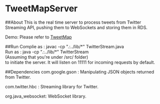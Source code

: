 TweetMapServer
==============
##About
This is the real time server to process tweets from Twitter Streaming API, pushing them to WebSockets and storing them in RDS.

Demo: Please refer to [TweetMap](https://github.com/MonkeyLeeT/TweetMap)

##Run
Complie as : javac -cp ".:../lib/\*" TwitterStream.java  
Run as : java -cp ".:../lib/\*" TwitterStream  
(Assuming that you're under /src/ folder)  
to initiate the server. It will listen on 11111 for incoming requests by default.

##Dependencies
com.google.gson : Manipulating JSON objects returned from Twitter.

com.twitter.hbc : Streaming library for Twitter.

org.java_websocket: WebSocket library.


